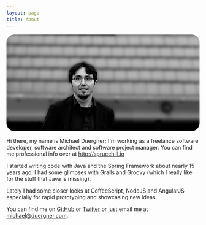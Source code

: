 ```yaml
---
layout: page
title: About
---
```


![That's me!](/assets/me.png)

Hi there, my name is Michael Duergner; I'm working as a freelance software developer, software architect and software project manager. You can find me professional info over at http://sprucehill.io

I started writing code with Java and the Spring Framework about nearly 15 years ago; I had some glimpses with Grails and Groovy (which I really like for the stuff that Java is missing).

Lately I had some closer looks at CoffeeScript, NodeJS and AngularJS especially for rapid prototyping and showcasing new ideas.

You can find me on <a href="https://github.com/duergner" target="_blank">GitHub</a> or <a href="https://twitter.com/duergner" target="_blank">Twitter</a> or just email me at <a href="mailto:michael@duergner.com" target="_blank">michael@duergner.com</a>.